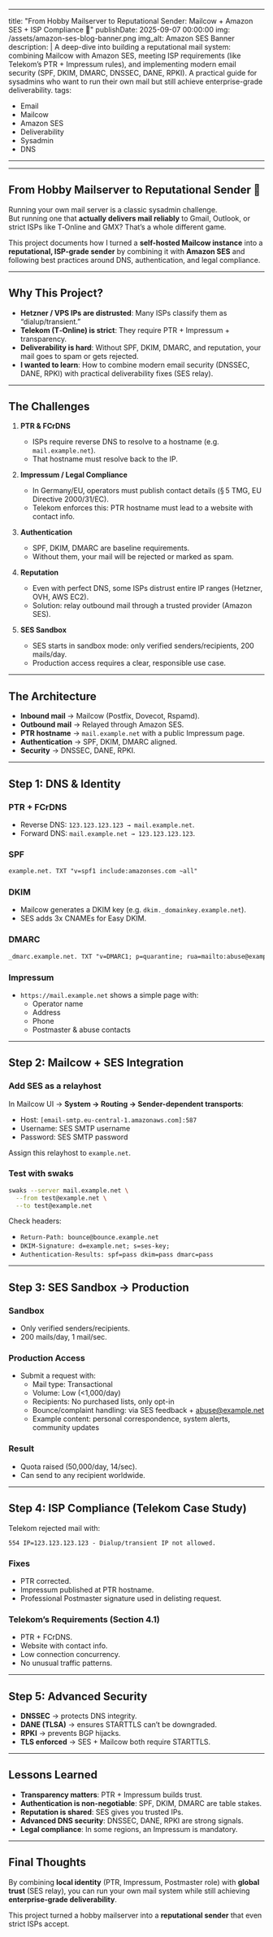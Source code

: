 
---
title: "From Hobby Mailserver to Reputational Sender: Mailcow + Amazon SES + ISP Compliance 📧"
publishDate: 2025-09-07 00:00:00
img: /assets/amazon-ses-blog-banner.png
img_alt: Amazon SES Banner
description: |
  A deep-dive into building a reputational mail system: combining Mailcow with Amazon SES, meeting ISP requirements (like Telekom’s PTR + Impressum rules), and implementing modern email security (SPF, DKIM, DMARC, DNSSEC, DANE, RPKI). A practical guide for sysadmins who want to run their own mail but still achieve enterprise-grade deliverability.
tags:
  - Email
  - Mailcow
  - Amazon SES
  - Deliverability
  - Sysadmin
  - DNS
---

---

## From Hobby Mailserver to Reputational Sender 📧

Running your own mail server is a classic sysadmin challenge.  
But running one that **actually delivers mail reliably** to Gmail, Outlook, or strict ISPs like T‑Online and GMX? That’s a whole different game.  

This project documents how I turned a **self-hosted Mailcow instance** into a **reputational, ISP-grade sender** by combining it with **Amazon SES** and following best practices around DNS, authentication, and legal compliance.  

---

## Why This Project?

- **Hetzner / VPS IPs are distrusted**: Many ISPs classify them as “dialup/transient.”  
- **Telekom (T‑Online) is strict**: They require PTR + Impressum + transparency.  
- **Deliverability is hard**: Without SPF, DKIM, DMARC, and reputation, your mail goes to spam or gets rejected.  
- **I wanted to learn**: How to combine modern email security (DNSSEC, DANE, RPKI) with practical deliverability fixes (SES relay).  

---

## The Challenges

1. **PTR & FCrDNS**  
   - ISPs require reverse DNS to resolve to a hostname (e.g. `mail.example.net`).  
   - That hostname must resolve back to the IP.  

2. **Impressum / Legal Compliance**  
   - In Germany/EU, operators must publish contact details (§ 5 TMG, EU Directive 2000/31/EC).  
   - Telekom enforces this: PTR hostname must lead to a website with contact info.  

3. **Authentication**  
   - SPF, DKIM, DMARC are baseline requirements.  
   - Without them, your mail will be rejected or marked as spam.  

4. **Reputation**  
   - Even with perfect DNS, some ISPs distrust entire IP ranges (Hetzner, OVH, AWS EC2).  
   - Solution: relay outbound mail through a trusted provider (Amazon SES).  

5. **SES Sandbox**  
   - SES starts in sandbox mode: only verified senders/recipients, 200 mails/day.  
   - Production access requires a clear, responsible use case.  

---

## The Architecture

- **Inbound mail** → Mailcow (Postfix, Dovecot, Rspamd).  
- **Outbound mail** → Relayed through Amazon SES.  
- **PTR hostname** → `mail.example.net` with a public Impressum page.  
- **Authentication** → SPF, DKIM, DMARC aligned.  
- **Security** → DNSSEC, DANE, RPKI.  

---

## Step 1: DNS & Identity

### PTR + FCrDNS
- Reverse DNS: `123.123.123.123 → mail.example.net`.  
- Forward DNS: `mail.example.net → 123.123.123.123`.  

### SPF
```txt
example.net. TXT "v=spf1 include:amazonses.com ~all"
```

### DKIM
- Mailcow generates a DKIM key (e.g. `dkim._domainkey.example.net`).  
- SES adds 3x CNAMEs for Easy DKIM.  

### DMARC
```txt
_dmarc.example.net. TXT "v=DMARC1; p=quarantine; rua=mailto:abuse@example.net"
```

### Impressum
- `https://mail.example.net` shows a simple page with:  
  - Operator name  
  - Address  
  - Phone  
  - Postmaster & abuse contacts  

---

## Step 2: Mailcow + SES Integration

### Add SES as a relayhost
In Mailcow UI → **System → Routing → Sender-dependent transports**:

- Host: `[email-smtp.eu-central-1.amazonaws.com]:587`  
- Username: SES SMTP username  
- Password: SES SMTP password  

Assign this relayhost to `example.net`.

### Test with swaks
```bash
swaks --server mail.example.net \
  --from test@example.net \
  --to test@example.net
```

Check headers:
- `Return-Path: bounce@bounce.example.net`  
- `DKIM-Signature: d=example.net; s=ses-key;`  
- `Authentication-Results: spf=pass dkim=pass dmarc=pass`  

---

## Step 3: SES Sandbox → Production

### Sandbox
- Only verified senders/recipients.  
- 200 mails/day, 1 mail/sec.  

### Production Access
- Submit a request with:  
  - Mail type: Transactional  
  - Volume: Low (<1,000/day)  
  - Recipients: No purchased lists, only opt-in  
  - Bounce/complaint handling: via SES feedback + abuse@example.net  
  - Example content: personal correspondence, system alerts, community updates  

### Result
- Quota raised (50,000/day, 14/sec).  
- Can send to any recipient worldwide.  

---

## Step 4: ISP Compliance (Telekom Case Study)

Telekom rejected mail with:
```
554 IP=123.123.123.123 - Dialup/transient IP not allowed.
```

### Fixes
- PTR corrected.  
- Impressum published at PTR hostname.  
- Professional Postmaster signature used in delisting request.  

### Telekom’s Requirements (Section 4.1)
- PTR + FCrDNS.  
- Website with contact info.  
- Low connection concurrency.  
- No unusual traffic patterns.  

---

## Step 5: Advanced Security

- **DNSSEC** → protects DNS integrity.  
- **DANE (TLSA)** → ensures STARTTLS can’t be downgraded.  
- **RPKI** → prevents BGP hijacks.  
- **TLS enforced** → SES + Mailcow both require STARTTLS.  

---

## Lessons Learned

- **Transparency matters**: PTR + Impressum builds trust.  
- **Authentication is non-negotiable**: SPF, DKIM, DMARC are table stakes.  
- **Reputation is shared**: SES gives you trusted IPs.  
- **Advanced DNS security**: DNSSEC, DANE, RPKI are strong signals.  
- **Legal compliance**: In some regions, an Impressum is mandatory.  

---

## Final Thoughts

By combining **local identity** (PTR, Impressum, Postmaster role) with **global trust** (SES relay), you can run your own mail system while still achieving **enterprise-grade deliverability**.  

This project turned a hobby mailserver into a **reputational sender** that even strict ISPs accept.  